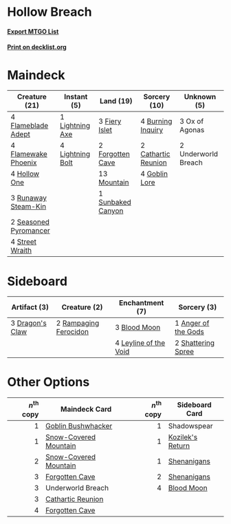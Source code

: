 # Hollow Breach

#### [Export MTGO List](../collection/Hollow%20Breach/Hollow%20Breach.txt)
#### [Print on decklist.org](http://decklist.org/?deckmain=4%09Burning%20Inquiry%0A2%09Cathartic%20Reunion%0A3%09Fiery%20Islet%0A4%09Flameblade%20Adept%0A4%09Flamewake%20Phoenix%0A2%09Forgotten%20Cave%0A4%09Goblin%20Lore%0A4%09Hollow%20One%0A1%09Lightning%20Axe%0A4%09Lightning%20Bolt%0A13%09Mountain%0A3%09Ox%20of%20Agonas%0A3%09Runaway%20Steam-Kin%0A2%09Seasoned%20Pyromancer%0A4%09Street%20Wraith%0A1%09Sunbaked%20Canyon%0A2%09Underworld%20Breach&deckside=1%09Anger%20of%20the%20Gods%0A3%09Blood%20Moon%0A3%09Dragon's%20Claw%0A4%09Leyline%20of%20the%20Void%0A2%09Rampaging%20Ferocidon%0A2%09Shattering%20Spree)
# Maindeck

|                                         Creature (21)                                          |                                       Instant (5)                                        |                                         Land (19)                                          |                                         Sorcery (10)                                         |    Unknown (5)    |
|------------------------------------------------------------------------------------------------|------------------------------------------------------------------------------------------|--------------------------------------------------------------------------------------------|----------------------------------------------------------------------------------------------|-------------------|
|4 [Flameblade Adept](http://gatherer.wizards.com/Pages/Card/Details.aspx?multiverseid=426833)   |1 [Lightning Axe](http://gatherer.wizards.com/Pages/Card/Details.aspx?multiverseid=409925)|3 [Fiery Islet](http://gatherer.wizards.com/Pages/Card/Details.aspx?multiverseid=464187)    |4 [Burning Inquiry](http://gatherer.wizards.com/Pages/Card/Details.aspx?multiverseid=191096)  |3 Ox of Agonas     |
|4 [Flamewake Phoenix](http://gatherer.wizards.com/Pages/Card/Details.aspx?multiverseid=391834)  |4 [Lightning Bolt](http://gatherer.wizards.com/Pages/Card/Details.aspx?multiverseid=806)  |2 [Forgotten Cave](http://gatherer.wizards.com/Pages/Card/Details.aspx?multiverseid=376344) |2 [Cathartic Reunion](http://gatherer.wizards.com/Pages/Card/Details.aspx?multiverseid=417682)|2 Underworld Breach|
|4 [Hollow One](http://gatherer.wizards.com/Pages/Card/Details.aspx?multiverseid=430852)         |                                                                                          |13 [Mountain](http://gatherer.wizards.com/Pages/Card/Details.aspx?multiverseid=439859)      |4 [Goblin Lore](http://gatherer.wizards.com/Pages/Card/Details.aspx?multiverseid=135221)      |                   |
|3 [Runaway Steam-Kin](http://gatherer.wizards.com/Pages/Card/Details.aspx?multiverseid=452865)  |                                                                                          |1 [Sunbaked Canyon](http://gatherer.wizards.com/Pages/Card/Details.aspx?multiverseid=464196)|                                                                                              |                   |
|2 [Seasoned Pyromancer](http://gatherer.wizards.com/Pages/Card/Details.aspx?multiverseid=464094)|                                                                                          |                                                                                            |                                                                                              |                   |
|4 [Street Wraith](http://gatherer.wizards.com/Pages/Card/Details.aspx?multiverseid=442097)      |                                                                                          |                                                                                            |                                                                                              |                   |


# Sideboard

|                                       Artifact (3)                                       |                                          Creature (2)                                          |                                        Enchantment (7)                                         |                                         Sorcery (3)                                          |
|------------------------------------------------------------------------------------------|------------------------------------------------------------------------------------------------|------------------------------------------------------------------------------------------------|----------------------------------------------------------------------------------------------|
|3 [Dragon's Claw](http://gatherer.wizards.com/Pages/Card/Details.aspx?multiverseid=129527)|2 [Rampaging Ferocidon](http://gatherer.wizards.com/Pages/Card/Details.aspx?multiverseid=435308)|3 [Blood Moon](http://gatherer.wizards.com/Pages/Card/Details.aspx?multiverseid=45386)          |1 [Anger of the Gods](http://gatherer.wizards.com/Pages/Card/Details.aspx?multiverseid=438682)|
|                                                                                          |                                                                                                |4 [Leyline of the Void](http://gatherer.wizards.com/Pages/Card/Details.aspx?multiverseid=107682)|2 [Shattering Spree](http://gatherer.wizards.com/Pages/Card/Details.aspx?multiverseid=456224) |


# Other Options

|*n*<sup>th</sup> copy|                                         Maindeck Card                                          |*n*<sup>th</sup> copy|                                      Sideboard Card                                       |
|--------------------:|------------------------------------------------------------------------------------------------|--------------------:|-------------------------------------------------------------------------------------------|
|                    1|[Goblin Bushwhacker](http://gatherer.wizards.com/Pages/Card/Details.aspx?multiverseid=177501)   |                    1|Shadowspear                                                                                |
|                    1|[Snow-Covered Mountain](http://gatherer.wizards.com/Pages/Card/Details.aspx?multiverseid=121233)|                    1|[Kozilek's Return](http://gatherer.wizards.com/Pages/Card/Details.aspx?multiverseid=407608)|
|                    2|[Snow-Covered Mountain](http://gatherer.wizards.com/Pages/Card/Details.aspx?multiverseid=121233)|                    1|[Shenanigans](http://gatherer.wizards.com/Pages/Card/Details.aspx?multiverseid=464095)     |
|                    3|[Forgotten Cave](http://gatherer.wizards.com/Pages/Card/Details.aspx?multiverseid=376344)       |                    2|[Shenanigans](http://gatherer.wizards.com/Pages/Card/Details.aspx?multiverseid=464095)     |
|                    3|Underworld Breach                                                                               |                    4|[Blood Moon](http://gatherer.wizards.com/Pages/Card/Details.aspx?multiverseid=45386)       |
|                    3|[Cathartic Reunion](http://gatherer.wizards.com/Pages/Card/Details.aspx?multiverseid=417682)    |                     |                                                                                           |
|                    4|[Forgotten Cave](http://gatherer.wizards.com/Pages/Card/Details.aspx?multiverseid=376344)       |                     |                                                                                           |

